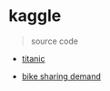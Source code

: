 # kaggle

> source code



* [titanic](./titanic)



* [bike sharing demand](./bikeSharingDemand)



